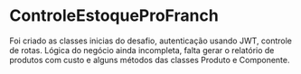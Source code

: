# ControleEstoqueProFranch

Foi criado as classes inicias do desafio, autenticação usando JWT, controle de rotas. 
Lógica do negócio ainda incompleta, falta gerar o relatório de produtos com custo e alguns métodos das classes Produto e Componente.
